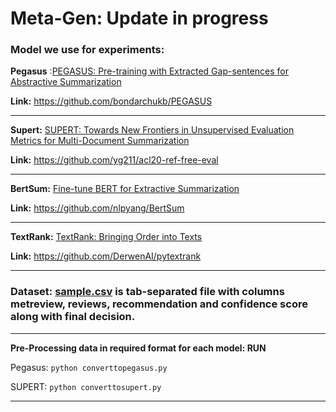 # Meta-Gen: Update in progress

### Model we use for experiments:

**Pegasus** :[PEGASUS: Pre-training with Extracted Gap-sentences for Abstractive Summarization](https://arxiv.org/abs/1912.08777)

**Link:** https://github.com/bondarchukb/PEGASUS

------

**Supert:** [SUPERT: Towards New Frontiers in Unsupervised Evaluation Metrics for Multi-Document Summarization](https://aclanthology.org/2020.acl-main.124.pdf)

**Link:** https://github.com/yg211/acl20-ref-free-eval

------

**BertSum:** [Fine-tune BERT for Extractive Summarization](https://arxiv.org/pdf/1903.10318.pdf)

**Link:** https://github.com/nlpyang/BertSum

------

**TextRank:** [TextRank: Bringing Order into Texts](https://web.eecs.umich.edu/~mihalcea/papers/mihalcea.emnlp04.pdf)

**Link:** https://github.com/DerwenAI/pytextrank

------

### Dataset: [sample.csv](https://github.com/anonymous12-lab/MRG/blob/main/sample.csv) is tab-separated file with columns metreview, reviews, recommendation and confidence score along with final decision.

------

**Pre-Processing data in required format for each model: __RUN__**

Pegasus: ```python converttopegasus.py```


SUPERT: ```python converttosupert.py```

------
